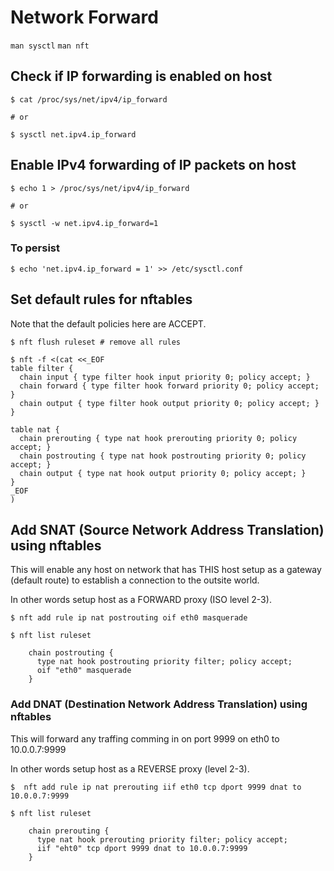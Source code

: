 # Network Forward

`man sysctl` `man nft`

## Check if IP forwarding is enabled on host

```
$ cat /proc/sys/net/ipv4/ip_forward

# or

$ sysctl net.ipv4.ip_forward
```

## Enable IPv4 forwarding of IP packets on host

```
$ echo 1 > /proc/sys/net/ipv4/ip_forward

# or

$ sysctl -w net.ipv4.ip_forward=1
```

### To persist

```
$ echo 'net.ipv4.ip_forward = 1' >> /etc/sysctl.conf
```

## Set default rules for nftables

Note that the default policies here are ACCEPT.

```
$ nft flush ruleset # remove all rules

$ nft -f <(cat <<_EOF
table filter {
  chain input { type filter hook input priority 0; policy accept; }
  chain forward { type filter hook forward priority 0; policy accept; }
  chain output { type filter hook output priority 0; policy accept; }
}

table nat {
  chain prerouting { type nat hook prerouting priority 0; policy accept; }
  chain postrouting { type nat hook postrouting priority 0; policy accept; }
  chain output { type nat hook output priority 0; policy accept; }
}
_EOF
)
```

## Add SNAT (Source Network Address Translation) using nftables

This will enable any host on network that has THIS host setup as a gateway (default route) to 
establish a connection to the outsite world.

In other words setup host as a FORWARD proxy (ISO level 2-3).

```
$ nft add rule ip nat postrouting oif eth0 masquerade

$ nft list ruleset

    chain postrouting {
      type nat hook postrouting priority filter; policy accept;
      oif "eth0" masquerade
    }
```

### Add DNAT (Destination Network Address Translation) using nftables

This will forward any traffing comming in on port 9999 on eth0 to 10.0.0.7:9999

In other words setup host as a REVERSE proxy (level 2-3).

```
$  nft add rule ip nat prerouting iif eth0 tcp dport 9999 dnat to 10.0.0.7:9999

$ nft list ruleset

    chain prerouting {
      type nat hook prerouting priority filter; policy accept;
      iif "eht0" tcp dport 9999 dnat to 10.0.0.7:9999
    }
```
